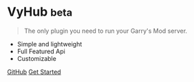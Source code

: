 # VyHub <small>beta</small>

> The only plugin you need to run your Garry's Mod server.

- Simple and lightweight
- Full Featured Api
- Customizable

[GitHub](https://github.com/docsifyjs/docsify/)
[Get Started](getting_started/test)
